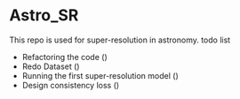 # Astro_SR
This repo is used for super-resolution in astronomy.
todo list
- Refactoring the code ()
- Redo Dataset ()
- Running the first super-resolution model ()
- Design consistency loss ()
